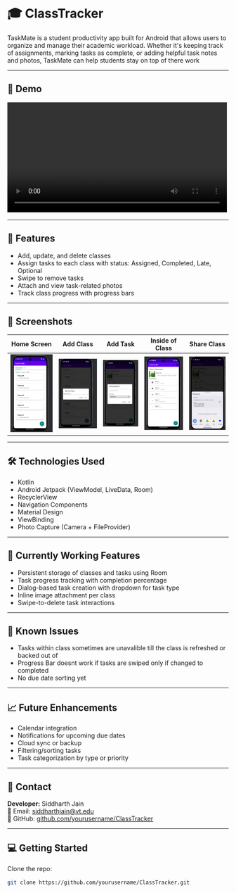 # 🎓 ClassTracker

TaskMate is a student productivity app built for Android that allows users to organize and manage their academic workload. Whether it's keeping track of assignments, marking tasks as complete, or adding helpful task notes and photos, TaskMate can help students stay on top of there work

---

## 📱 Demo

<video controls width="500">
  <source src="screenshots/DemoTest.mp4" type="video/mp4">
  Your browser does not support the video tag.
</video>


---

## 🚀 Features

- Add, update, and delete classes
- Assign tasks to each class with status: Assigned, Completed, Late, Optional
- Swipe to remove tasks
- Attach and view task-related photos
- Track class progress with progress bars

---

## 📸 Screenshots

| Home Screen |   Add Class   |   Add Task   |  Inside of Class |   Share Class      |
|-------------|---------------|--------------|-------------------|-------------------|
| ![Main](screenshots/Classes_Added.png) | ![Detail](screenshots/Add_Class.png) | ![Dialog](screenshots/Add_Task.png) | ![Dialog](screenshots/Task_Added.png) |![Dialog](screenshots/Share_Class.png)|

---

## 🛠️ Technologies Used

- Kotlin
- Android Jetpack (ViewModel, LiveData, Room)
- RecyclerView
- Navigation Components
- Material Design
- ViewBinding
- Photo Capture (Camera + FileProvider)

---

## 🧪 Currently Working Features

- Persistent storage of classes and tasks using Room
- Task progress tracking with completion percentage
- Dialog-based task creation with dropdown for task type
- Inline image attachment per class
- Swipe-to-delete task interactions

---

## 🐞 Known Issues

- Tasks within class sometimes are unavalible till the class is refreshed or backed out of
- Progress Bar doesnt work if tasks are swiped only if changed to completed
- No due date sorting yet

---

## 📈 Future Enhancements

- Calendar integration
- Notifications for upcoming due dates
- Cloud sync or backup
- Filtering/sorting tasks
- Task categorization by type or priority

---

## 👥 Contact

**Developer:** Siddharth Jain  
📧 Email: siddharthjain@vt.edu  
🔗 GitHub: [github.com/yourusername/ClassTracker](https://github.com/Sid-Jain1/TaskMate)

---

## 💻 Getting Started

Clone the repo:
```bash
git clone https://github.com/yourusername/ClassTracker.git
